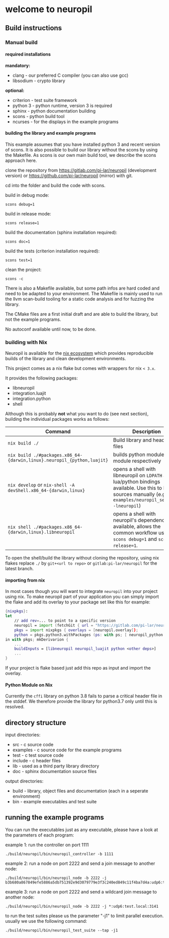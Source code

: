 welcome to neuropil
===================

## Build instructions
### Manual build

#### required installations

**mandatory:**
- clang - our preferred C compiler (you can also use gcc)
- libsodium - crypto library

**optional:**
- criterion - test suite framework
- python 3 - python runtime, version 3 is required
- sphinx - python documentation building
- scons - python build tool
- ncurses - for the displays in the example programs


#### building the library and example programs

This example assumes that you have installed python 3 and recent version of scons. It is also possible to build our library without
the scons by using the Makefile. As scons is our own main build tool, we describe the scons approach here.

clone the repository from https://gitlab.com/pi-lar/neuropil (development version) or https://github.com/pi-lar/neuropil (mirror) with git.

cd into the folder and build the code with scons.

build in debug mode:

    scons debug=1

build in release mode:

    scons release=1

build the documentation (sphinx installation required):

    scons doc=1

build the tests (criterion installation required):

    scons test=1

clean the project:

    scons -c


There is also a Makefile available, but some path infos are hard coded and need to be adapted to your environment.
The Makefile is mainly used to run the llvm scan-build tooling for a static code analysis and for fuzzing the library.

The CMake files are a first initial draft and are able to build the library, but not the example programs.

No autoconf available until now, to be done.


### building with Nix

Neuropil is available for the [nix ecosystem](https://nixos.org/) which provides reproducible builds of the library and clean development environments.

This project comes as a nix flake but comes with wrappers for nix `< 3.x`.

It provides the following packages:
- libneuropil
- integration.luajit
- integration.python
- shell

Although this is probably **not** what you want to do (see next section), building the individual packages works as follows:

| Command                                                                    | Description                                                                                                                                                           |
| -------------------------------------------------------------------------- | --------------------------------------------------------------------------------------------------------------------------------------------------------------------- |
| `nix build ./`                                                             | Build library and header files                                                                                                                                        |
| `nix build ./#packages.x86_64-{darwin,linux}.neuropil_{python,luajit}` | builds python module or lua module respectively                                                                                                                         |
| `nix develop` or `nix-shell -A devShell.x86_64-{darwin,linux}`             | opens a shell with libneuropil on `LDPATH` and lua/python bindings available. Use this to build C sources manually (e.g. `$CC examples/neuropil_sender.c -lneuropil`)       |
| `nix shell ./#packages.x86_64-{darwin,linux}.libneuropil`                  | opens a shell with neuropil's dependencies available, allows the common workflow using `scons debug=1` and `scons release=1`.                                               |

To open the shell/build the library without cloning the repository, using nix flakes replace `./` by `git+<url to repo>` or `gitlab:pi-lar/neuropil` for the latest branch.

#### importing from nix

In most cases though you will want to integrate `neuropil` into your project using nix. To make neuropil part of your application you can simply import the flake and add its overlay to your package set like this for example:

```nix
{nixpkgs}:
let
	// add rev=... to point to a specific version
	neuropil = import (fetchGit { url = "https://gitlab.com/pi-lar/neuropil.git"; });
	pkgs = import nixpkgs { overlays = [neuropil.overlay]};
	python = pkgs.python3.withPackages (ps: with ps; [ neuropil_python <other python>])
in with pkgs; mkDerivarion {
	...
	buildInputs = [libneuropil neuropil_luajit python <other deps>]
	...
}
```
If your project is flake based just add this repo as input and import the overlay.

#### Python Module on Nix

Currently the `cffi` library on python 3.8 fails to parse a critical header file in the stddef. We therefore provide the library for python3.7 only until this is resolved.


## directory structure

input directories:
 - src - c source code
 - examples - c source code for the example programs
 - test - c test source code
 - include - c header files
 - lib - used as a third party library directory
 - doc - sphinx documentation source files

output directories:
 - build - library, object files and documentation (each in a seperate environment)
 - bin - example executables and test suite


## running the example programs

You can run the executables just as any executable, please have a look at the parameters of each program:

example 1: run the controller on port 1111

	./build/neuropil/bin/neuropil_controller -b 1111

example 2: run a node on port 2222 and send a join message to another node:

	./build/neuropil/bin/neuropil_node -b 2222 -j b3b680a867849efe5886a5db751392e9d3079779e3f3c240ed849c11f4ba7d4a:udp6:test.local:3141

example 3: run a node on port 2222 and send a wildcard join message to another node:

	./build/neuropil/bin/neuropil_node -b 2222 -j *:udp6:test.local:3141

to run the test suites please us the parameter "-j1" to limit parallel execution.
usually we use the following command:

	./build/neuropil/bin/neuropil_test_suite --tap -j1
